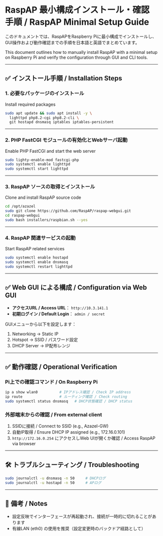 # RaspAP 最小構成インストール・確認手順 / RaspAP Minimal Setup Guide

このドキュメントでは、RaspAPをRaspberry Piに最小構成でインストールし、GUI操作および動作確認までの手順を日本語と英語でまとめています。

This document outlines how to manually install RaspAP with a minimal setup on Raspberry Pi and verify the configuration through GUI and CLI tools.

---

## ✅ インストール手順 / Installation Steps

### 1. 必要なパッケージのインストール  
Install required packages

```bash
sudo apt update && sudo apt install -y \
  lighttpd php8.2-cgi php8.2-cli \
  git hostapd dnsmasq iptables iptables-persistent
```

---

### 2. PHP FastCGI モジュールの有効化とWebサーバ起動  
Enable PHP FastCGI and start the web server

```bash
sudo lighty-enable-mod fastcgi-php
sudo systemctl enable lighttpd
sudo systemctl start lighttpd
```

---

### 3. RaspAP ソースの取得とインストール  
Clone and install RaspAP source code

```bash
cd /opt/azazel
sudo git clone https://github.com/RaspAP/raspap-webgui.git
cd raspap-webgui
sudo bash installers/raspbian.sh --yes
```

---

### 4. RaspAP 関連サービスの起動  
Start RaspAP related services

```bash
sudo systemctl enable hostapd
sudo systemctl enable dnsmasq
sudo systemctl restart lighttpd
```

---

## ✅ Web GUI による構成 / Configuration via Web GUI

- **アクセスURL / Access URL**： `http://10.3.141.1`
- **初期ログイン / Default Login**： `admin / secret`

GUIメニューから以下を設定します：

1. Networking → Static IP  
2. Hotspot → SSID / パスワード設定  
3. DHCP Server → IP配布レンジ

---

## ✅ 動作確認 / Operational Verification

### Pi上での確認コマンド / On Raspberry Pi

```bash
ip a show wlan0          # IPアドレス確認 / Check IP address
ip route                 # ルーティング確認 / Check routing
sudo systemctl status dnsmasq   # DHCP状態確認 / DHCP status
```

### 外部端末からの確認 / From external client

1. SSIDに接続 / Connect to SSID (e.g., Azazel-GW)
2. 自動IP取得 / Ensure DHCP IP assigned (e.g., 172.16.0.101)
3. `http://172.16.0.254` にアクセスしWeb UIが開くか確認 / Access RaspAP via browser

---

## 🛠 トラブルシューティング / Troubleshooting

```bash
sudo journalctl -u dnsmasq -n 50     # DHCPログ
sudo journalctl -u hostapd -n 50     # APログ
```

---

## 🧠 備考 / Notes

- 設定反映でインターフェースが再起動され、接続が一時的に切れることがあります  
- 有線LAN (eth0) の使用を推奨（設定変更時のバックドア経路として）
